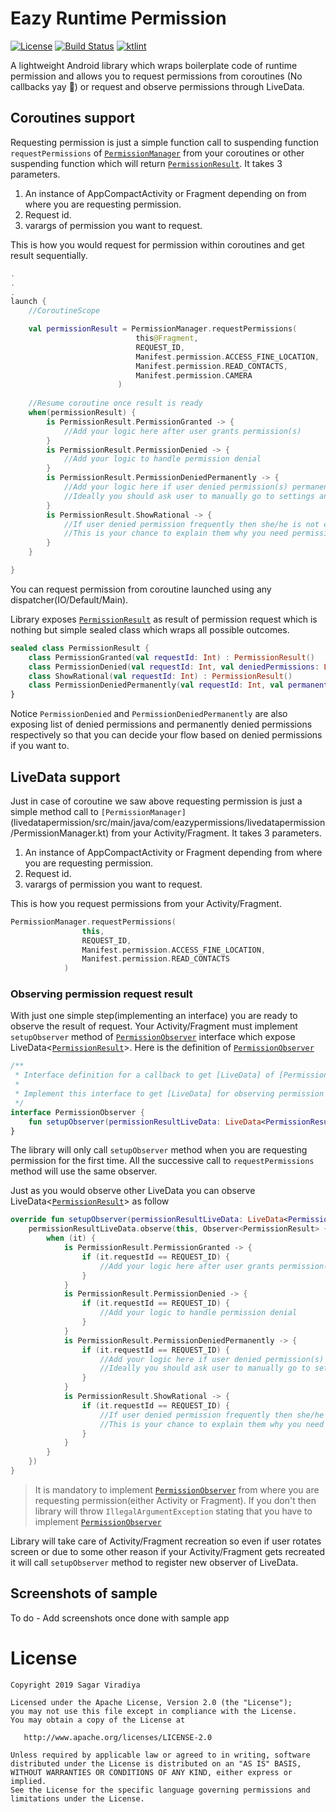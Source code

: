 # Eazy Runtime Permission
[![License](https://img.shields.io/badge/License-Apache%202.0-blue.svg)](https://github.com/sagar-viradiya/eazypermissions/blob/master/LICENSE) [![Build Status](https://travis-ci.com/sagar-viradiya/eazypermissions.svg?token=VppdY5VoQBEp72REmqxi&branch=master)](https://travis-ci.com/sagar-viradiya/eazypermissions) [![ktlint](https://img.shields.io/badge/code%20style-%E2%9D%A4-FF4081.svg)](https://ktlint.github.io/)

A lightweight Android library which wraps boilerplate code of runtime permission and allows you to request permissions from coroutines (No callbacks yay :tada:) or request and observe permissions through LiveData.

## Coroutines support
Requesting permission is just a simple function call to suspending function `requestPermissions` of [`PermissionManager`](coroutinespermission/src/main/java/com/eazypermissions/coroutinespermission/PermissionManager.kt) from your coroutines or other suspending function which will return [`PermissionResult`](common/src/main/java/com/eazypermissions/common/model/PermissionResult.kt). It takes 3 parameters.
1. An instance of AppCompactActivity or Fragment depending on from where you are requesting permission.
2. Request id.
3. varargs of permission you want to request.

This is how you would request for permission within coroutines and get result sequentially.

```kotlin
.
.
.
launch {
    //CoroutineScope

    val permissionResult = PermissionManager.requestPermissions(           //Suspends the coroutine
                            this@Fragment,                                  
                            REQUEST_ID,
                            Manifest.permission.ACCESS_FINE_LOCATION,
                            Manifest.permission.READ_CONTACTS,
                            Manifest.permission.CAMERA
                        )
                        
    //Resume coroutine once result is ready
    when(permissionResult) {
        is PermissionResult.PermissionGranted -> {
            //Add your logic here after user grants permission(s)
        }
        is PermissionResult.PermissionDenied -> {
            //Add your logic to handle permission denial
        }
        is PermissionResult.PermissionDeniedPermanently -> {
            //Add your logic here if user denied permission(s) permanently.
            //Ideally you should ask user to manually go to settings and enable permission(s)
        }
        is PermissionResult.ShowRational -> {
            //If user denied permission frequently then she/he is not clear about why you are asking this permission.
            //This is your chance to explain them why you need permission.
        }
    }

}
```
You can request permission from coroutine launched using any dispatcher(IO/Default/Main).

Library exposes [`PermissionResult`](common/src/main/java/com/eazypermissions/common/model/PermissionResult.kt) as result of permission request which is nothing but simple sealed class which wraps all possible outcomes.
```kotlin
sealed class PermissionResult {
    class PermissionGranted(val requestId: Int) : PermissionResult()
    class PermissionDenied(val requestId: Int, val deniedPermissions: List<String>) : PermissionResult()
    class ShowRational(val requestId: Int) : PermissionResult()
    class PermissionDeniedPermanently(val requestId: Int, val permanentlyDeniedPermissions: List<String>) : PermissionResult()
}
```
Notice `PermissionDenied` and `PermissionDeniedPermanently` are also exposing list of denied permissions and permanently denied permissions respectively so that you can decide your flow based on denied permissions if you want to.

## LiveData support
Just in case of coroutine we saw above requesting permission is just a simple method call to `[PermissionManager]`(livedatapermission/src/main/java/com/eazypermissions/livedatapermission/PermissionManager.kt) from your Activity/Fragment. It takes 3 parameters.
1. An instance of AppCompactActivity or Fragment depending from where you are requesting permission.
2. Request id.
3. varargs of permission you want to request.

This is how you request permissions from your Activity/Fragment.
```kotlin
PermissionManager.requestPermissions(
                this,
                REQUEST_ID,
                Manifest.permission.ACCESS_FINE_LOCATION,
                Manifest.permission.READ_CONTACTS
            )
```

### Observing permission request result
With just one simple step(implementing an interface) you are ready to observe the result of request.
Your Activity/Fragment must implement `setupObserver` method of [`PermissionObserver`](https://github.com/sagar-viradiya/eazypermissions/blob/e1a36d5fb3ad487ac22da9b18e9b4c848cfcb74c/livedatapermission/src/main/java/com/eazypermissions/livedatapermission/PermissionManager.kt#L115) interface which expose LiveData<[`PermissionResult`](common/src/main/java/com/eazypermissions/common/model/PermissionResult.kt)>. Here is the definition of [`PermissionObserver`](https://github.com/sagar-viradiya/eazypermissions/blob/e1a36d5fb3ad487ac22da9b18e9b4c848cfcb74c/livedatapermission/src/main/java/com/eazypermissions/livedatapermission/PermissionManager.kt#L115)
```kotlin
/**
 * Interface definition for a callback to get [LiveData] of [PermissionResult]
 *
 * Implement this interface to get [LiveData] for observing permission request result.
 */
interface PermissionObserver {
    fun setupObserver(permissionResultLiveData: LiveData<PermissionResult>)
}
```
The library will only call `setupObserver` method when you are requesting permission for the first time. All the successive call to `requestPermissions` method will use the same observer.

Just as you would observe other LiveData you can observe LiveData<[`PermissionResult`](common/src/main/java/com/eazypermissions/common/model/PermissionResult.kt)> as follow
```kotlin
override fun setupObserver(permissionResultLiveData: LiveData<PermissionResult>) {
    permissionResultLiveData.observe(this, Observer<PermissionResult> {
        when (it) {
            is PermissionResult.PermissionGranted -> {
                if (it.requestId == REQUEST_ID) {
                    //Add your logic here after user grants permission(s)
                }
            }
            is PermissionResult.PermissionDenied -> {
                if (it.requestId == REQUEST_ID) {
                    //Add your logic to handle permission denial
                }
            }
            is PermissionResult.PermissionDeniedPermanently -> {
                if (it.requestId == REQUEST_ID) {
                    //Add your logic here if user denied permission(s) permanently.
                    //Ideally you should ask user to manually go to settings and enable permission(s)
                }
            }
            is PermissionResult.ShowRational -> {
                if (it.requestId == REQUEST_ID) {
                    //If user denied permission frequently then she/he is not clear about why you are asking this permission.
                    //This is your chance to explain them why you need permission.
                }
            }
        }
    })
}
```
> It is mandatory to implement [`PermissionObserver`](https://github.com/sagar-viradiya/eazypermissions/blob/e1a36d5fb3ad487ac22da9b18e9b4c848cfcb74c/livedatapermission/src/main/java/com/eazypermissions/livedatapermission/PermissionManager.kt#L115) from where you are requesting permission(either Activity or Fragment).
If you don't then library will throw `IllegalArgumentException` stating that you have to implement [`PermissionObserver`](https://github.com/sagar-viradiya/eazypermissions/blob/e1a36d5fb3ad487ac22da9b18e9b4c848cfcb74c/livedatapermission/src/main/java/com/eazypermissions/livedatapermission/PermissionManager.kt#L115)

Library will take care of Activity/Fragment recreation so even if user rotates screen or due to some other reason if your Activity/Fragment gets recreated it will call `setupObserver` method to register new observer of LiveData.

## Screenshots of sample
To do - Add screenshots once done with sample app

# License

```
Copyright 2019 Sagar Viradiya

Licensed under the Apache License, Version 2.0 (the "License");
you may not use this file except in compliance with the License.
You may obtain a copy of the License at

   http://www.apache.org/licenses/LICENSE-2.0

Unless required by applicable law or agreed to in writing, software
distributed under the License is distributed on an "AS IS" BASIS,
WITHOUT WARRANTIES OR CONDITIONS OF ANY KIND, either express or implied.
See the License for the specific language governing permissions and
limitations under the License.
```
